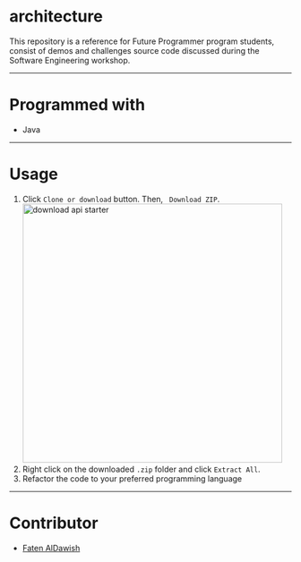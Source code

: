 # architecture
This repository is a reference for Future Programmer program students, consist of demos and challenges source code discussed during the Software Engineering workshop.

- - - -  

# Programmed with
* Java

- - - -  

# Usage
1. Click `Clone or download` button. Then, ` Download ZIP`.
    <img width="463" alt="download api starter" src="https://user-images.githubusercontent.com/42312407/74997715-e515d780-5467-11ea-8348-6103db4d43f2.png">
2. Right click on the downloaded `.zip` folder and click `Extract All`.
3. Refactor the code to your preferred programming language

- - - -  

# Contributor
* [Faten AlDawish](https://github.com/FatenAldawish)




